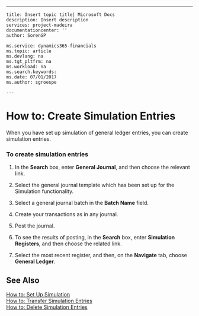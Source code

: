 ---
    title: Insert topic title| Microsoft Docs
    description: Insert description
    services: project-madeira
    documentationcenter: ''
    author: SorenGP

    ms.service: dynamics365-financials
    ms.topic: article
    ms.devlang: na
    ms.tgt_pltfrm: na
    ms.workload: na
    ms.search.keywords:
    ms.date: 07/01/2017
    ms.author: sgroespe

    ---
# How to: Create Simulation Entries
When you have set up simulation of general ledger entries, you can create simulation entries.  
  
### To create simulation entries  
  
1.  In the **Search** box, enter **General Journal**, and then choose the relevant link.  
  
2.  Select the general journal template which has been set up for the Simulation functionality.  
  
3.  Select a general journal batch in the **Batch Name** field.  
  
4.  Create your transactions as in any journal.  
  
5.  Post the journal.  
  
6.  To see the results of posting, in the **Search** box, enter **Simulation Registers**, and then choose the related link.  
  
7.  Select the most recent register, and then, on the **Navigate** tab, choose **General Ledger**.  
  
## See Also  
 [How to: Set Up Simulation](../FullExperience/how-to-set-up-simulation.md)   
 [How to: Transfer Simulation Entries](../FullExperience/how-to-transfer-simulation-entries.md)   
 [How to: Delete Simulation Entries](../FullExperience/how-to-delete-simulation-entries.md)
